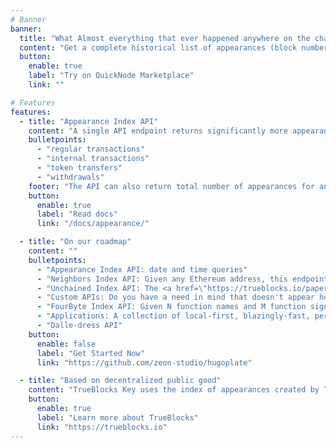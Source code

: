```yaml
---
# Banner
banner:
  title: "What Almost everything that ever happened anywhere on the chain"
  content: "Get a complete historical list of appearances (block number, transaction id) for any Ethereum address"
  button:
    enable: true
    label: "Try on QuickNode Marketplace"
    link: ""

# Features
features:
  - title: "Appearance Index API"
    content: "A single API endpoint returns significantly more appearances (block number, transaction ID) than other indexers. Includes:"
    bulletpoints:
      - "regular transactions"
      - "internal transactions"
      - "token transfers"
      - "withdrawals"
    footer: "The API can also return total number of appearances for any Ethereum address."
    button:
      enable: true
      label: "Read docs"
      link: "/docs/appearance/"

  - title: "On our roadmap"
    content: ""
    bulletpoints:
      - "Appearance Index API: date and time queries"
      - "Neighbors Index API: Given any Ethereum address, this endpoint returns a list of all other addresses that appeared in the same transactions as the given address. If one were to ever solve the Sybil problem, the solution would start with this list of neighbors."
      - "Unchained Index API: The <a href=\"https://trueblocks.io/papers/2023/specification-for-the-unchained-index-v2.0.0-release.pdf\">Unchained Index</a> is a novel way to distribute immutable databases such as blockchain data and our Appearance Index API data using IPFS. This endpoint returns a list of IPFS hashes for portions of the indexed data relevant to your address. You may download these portions locally making it impossible for anyone (including us) to censor your access later."
      - "Custom APIs: Do you have a need in mind that doesn't appear here? We have you covered. We can index anything including data extraction customized for your smart contract (or any) needs."
      - "FourByte Index API: Given N function names and M function signatures, this API generates NxM fourbyte signatures. We then attach a frequency count to the number times each of these NxM fourbytes are found in the wild (on-chain). This allows us to decode call data and event topics without hard-to-find ABIs or a reliance on a contract's ABI or address. We've generated many 100s of millions of fourbytes. "
      - "Applications: A collection of local-first, blazingly-fast, perfectly-private desktop applications demonstrating the power of TrueBlocks. (Including 18-decimal-place, perfect accounting off-chain.)"
      - "Dalle-dress API"
    button:
      enable: false
      label: "Get Started Now"
      link: "https://github.com/zeon-studio/hugoplate"

  - title: "Based on decentralized public good"
    content: "TrueBlocks Key uses the index of appearances created by TrueBlocks Core, which publishes the index as a public good through the Unchained Index smart contract. Unlike Key, Core is fully local and open source. Both are designed to work with any EVM-based blockchain. TrueBlocks Key provides a simple, easy-to-use (for pay) Web 2.0 interface to this index. "
    button:
      enable: true
      label: "Learn more about TrueBlocks"
      link: "https://trueblocks.io"
---
```

